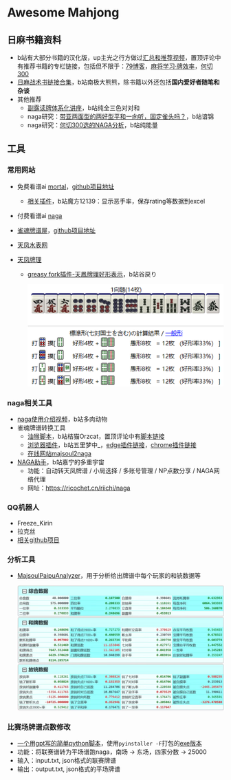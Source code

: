 # Awesome Mahjong

## 日麻书籍资料

* b站有大部分书籍的汉化版，up主光之行方做过[汇总和推荐视频](https://www.bilibili.com/video/BV1Vc411c7gF/)，置顶评论中有推荐书籍的专栏链接，包括但不限于：[79博客](https://www.bilibili.com/read/readlist/rl45758)，[麻将学习·牌效率](https://www.bilibili.com/read/readlist/rl509592)，[何切300](https://www.bilibili.com/read/readlist/rl380536)
* [日麻战术书链接合集](https://www.bilibili.com/read/cv18813609/)，b站南极大熊熊，除书籍以外还包括**国内爱好者随笔和杂谈**
* 其他推荐
  * [副露读牌体系化讲座](https://www.bilibili.com/read/readlist/rl119814)，b站纯全三色对对和
  * naga研究：[带亚两面型的两好型平和一向听，固定雀头吗？](https://b23.tv/9mhmypr)，b站谙锦
  * naga研究：[何切300选的NAGA分析](https://www.bilibili.com/read/readlist/rl499000)，b站纯能量

## 工具

### 常用网站

* 免费看谱ai [mortal](https://mjai.ekyu.moe/zh-cn.html)，[github项目地址](https://github.com/Equim-chan/mjai-reviewer)

  * [相关插件](https://www.bilibili.com/read/cv24013028/)，b站魔方12139：显示恶手率，保存rating等数据到excel

* 付费看谱ai [naga](https://naga.dmv.nico/naga_report/order_form/)

* [雀魂牌谱屋](https://amae-koromo.sapk.ch/)，[github项目地址](https://github.com/SAPikachu/amae-koromo)

* [天凤水表网](https://nodocchi.moe/)

* [天凤牌理](https://tenhou.net/2/)

  * [greasy fork插件-天鳳牌理好形表示](https://greasyfork.org/zh-CN/scripts/435111-天鳳牌理好形表示)，b站谷戻り

    ![](./img/天凤牌理好型示例.jpg)


### naga相关工具

* [naga使用介绍视频](https://www.bilibili.com/video/BV14s4y1x7an/)，b站多肉动物
* 雀魂牌谱转换工具
  * [油猴脚本](https://www.bilibili.com/video/BV1hL411K7eM/)，b站桔猫Orzcat，置顶评论中有[脚本链接](https://pan.baidu.com/s/1-OCScZ4F3tInqzy2YY_t0A?pwd=wbhp)
  * [浏览器插件](https://www.bilibili.com/read/cv17873540/)，b站五里梦中_，[edge插件链接](https://microsoftedge.microsoft.com/addons/detail/雀魂牌谱分析助手/jopdfhmfehndjpnjjidmkkmjmkaebodb?hl=zh-CN)，[chrome插件链接](https://chrome.google.com/webstore/detail/mahjongsoul-review-suppor/kdmfnkdgpialmejpgflfllkjakolamcc?hl=zh-CN)
  * [在线网站majsoul2naga](https://www.majsoul2naga.com/)
* [NAGA助手](https://www.bilibili.com/video/BV1XW421N7eL/)，b站嘉宁的多重宇宙
  * 功能：自动转天凤牌谱 / 小局选择 / 多账号管理 / NP点数分享 / NAGA网络代理
  * 网址：https://ricochet.cn/riichi/naga

### QQ机器人

* Freeze_Kirin
* 拉克丝
* [相关github项目](https://github.com/NekoRabi/Majsoul-QQBot)

### 分析工具

* [MajsoulPaipuAnalyzer](https://github.com/zyr17/MajsoulPaipuAnalyzer)，用于分析给出牌谱中每个玩家的和铳数据等

  ![](./img/analyzer示例.jpg)

### 比赛场牌谱点数修改

* [一个用gpt写的简单python脚本](./tool/comp2naga.py)，使用`pyinstaller -F`打包的[exe版本](./tool/comp2naga.exe)
* 功能：将联赛谱转为平场谱跑naga，南场 -> 东场，四家分数 -> 25000
* 输入：input.txt, json格式的联赛牌谱
* 输出：output.txt, json格式的平场牌谱

